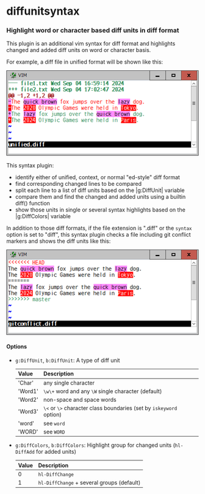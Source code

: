 # diffunitsyntax

### Highlight word or character based diff units in diff format

This plugin is an additional vim syntax for diff format and highlights changed
and added diff units on word or character basis.

For example, a diff file in unified format will be shown like this:

![unified](unified.png)

This syntax plugin:
* identify either of unified, context, or normal "ed-style" diff format
* find corresponding changed lines to be compared
* split each line to a list of diff units based on the |g:DiffUnit| variable
* compare them and find the changed and added units using a builtin diff()
  function
* show those units in single or several syntax highlights based on the
  |g:DiffColors| variable

In addition to those diff formats, if the file extension is ".diff" or the
`syntax` option is set to "diff", this syntax plugin checks a file including
git conflict markers and shows the diff units like this:

![gitconflict](gitconflict.png)

#### Options

* `g:DiffUnit`, `b:DiffUnit`: A type of diff unit

  | Value | Description |
  | --- | --- |
  | 'Char' | any single character |
  | 'Word1' | `\w\+` word and any `\W` single character (default) |
  | 'Word2' | non-space and space words |
  | 'Word3' | `\<` or `\>` character class boundaries (set by `iskeyword` option) |
  | 'word' | see `word` |
  | 'WORD' | see `WORD` |

* `g:DiffColors`, `b:DiffColors`: Highlight group for changed units (`hl-DiffAdd` for added units)

  | Value | Description |
  | --- | --- |
  | 0 | `hl-DiffChange` |
  | 1 | `hl-DiffChange` + several groups (default) |
